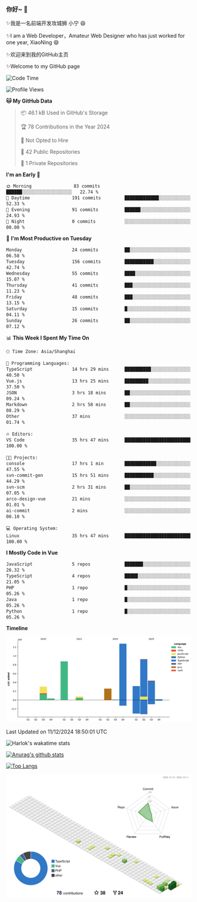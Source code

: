 ### 你好~  👋

✨我是一名前端开发攻城狮 小宁 😄

✨I am a Web Developer，Amateur Web Designer who has just worked for one year, XiaoNing 😄

✨欢迎来到我的GitHub主页

✨Welcome to my GitHub page
<!--
**7148505/7148505** is a ✨ _special_ ✨ repository because its `README.md` (this file) appears on your GitHub profile.

Here are some ideas to get you started:

- 🔭 I’m currently working on ...
- 🌱 I’m currently learning ...
- 👯 I’m looking to collaborate on ...
- 🤔 I’m looking for help with ...
- 💬 Ask me about ...
- 📫 How to reach me: ...
- 😄 Pronouns: ...
- ⚡ Fun fact: ...
-->

<!--START_SECTION:waka-->
![Code Time](http://img.shields.io/badge/Code%20Time-2%2C488%20hrs%2053%20mins-blue)

![Profile Views](http://img.shields.io/badge/Profile%20Views-15-blue)

**🐱 My GitHub Data** 

> 📦 46.1 kB Used in GitHub's Storage 
 > 
> 🏆 78 Contributions in the Year 2024
 > 
> 🚫 Not Opted to Hire
 > 
> 📜 42 Public Repositories 
 > 
> 🔑 1 Private Repositories 
 > 
**I'm an Early 🐤** 

```text
🌞 Morning                83 commits          ██████░░░░░░░░░░░░░░░░░░░   22.74 % 
🌆 Daytime                191 commits         █████████████░░░░░░░░░░░░   52.33 % 
🌃 Evening                91 commits          ██████░░░░░░░░░░░░░░░░░░░   24.93 % 
🌙 Night                  0 commits           ░░░░░░░░░░░░░░░░░░░░░░░░░   00.00 % 
```
📅 **I'm Most Productive on Tuesday** 

```text
Monday                   24 commits          ██░░░░░░░░░░░░░░░░░░░░░░░   06.58 % 
Tuesday                  156 commits         ███████████░░░░░░░░░░░░░░   42.74 % 
Wednesday                55 commits          ████░░░░░░░░░░░░░░░░░░░░░   15.07 % 
Thursday                 41 commits          ███░░░░░░░░░░░░░░░░░░░░░░   11.23 % 
Friday                   48 commits          ███░░░░░░░░░░░░░░░░░░░░░░   13.15 % 
Saturday                 15 commits          █░░░░░░░░░░░░░░░░░░░░░░░░   04.11 % 
Sunday                   26 commits          ██░░░░░░░░░░░░░░░░░░░░░░░   07.12 % 
```


📊 **This Week I Spent My Time On** 

```text
🕑︎ Time Zone: Asia/Shanghai

💬 Programming Languages: 
TypeScript               14 hrs 29 mins      ██████████░░░░░░░░░░░░░░░   40.50 % 
Vue.js                   13 hrs 25 mins      █████████░░░░░░░░░░░░░░░░   37.50 % 
JSON                     3 hrs 18 mins       ██░░░░░░░░░░░░░░░░░░░░░░░   09.24 % 
Markdown                 2 hrs 58 mins       ██░░░░░░░░░░░░░░░░░░░░░░░   08.29 % 
Other                    37 mins             ░░░░░░░░░░░░░░░░░░░░░░░░░   01.74 % 

🔥 Editors: 
VS Code                  35 hrs 47 mins      █████████████████████████   100.00 % 

🐱‍💻 Projects: 
console                  17 hrs 1 min        ████████████░░░░░░░░░░░░░   47.55 % 
svn-commit-gen           15 hrs 51 mins      ███████████░░░░░░░░░░░░░░   44.29 % 
svn-scm                  2 hrs 31 mins       ██░░░░░░░░░░░░░░░░░░░░░░░   07.05 % 
arco-design-vue          21 mins             ░░░░░░░░░░░░░░░░░░░░░░░░░   01.01 % 
ai-commit                2 mins              ░░░░░░░░░░░░░░░░░░░░░░░░░   00.10 % 

💻 Operating System: 
Linux                    35 hrs 47 mins      █████████████████████████   100.00 % 
```

**I Mostly Code in Vue** 

```text
JavaScript               5 repos             ███████░░░░░░░░░░░░░░░░░░   26.32 % 
TypeScript               4 repos             █████░░░░░░░░░░░░░░░░░░░░   21.05 % 
PHP                      1 repo              █░░░░░░░░░░░░░░░░░░░░░░░░   05.26 % 
Java                     1 repo              █░░░░░░░░░░░░░░░░░░░░░░░░   05.26 % 
Python                   1 repo              █░░░░░░░░░░░░░░░░░░░░░░░░   05.26 % 
```



**Timeline**

![Lines of Code chart](https://raw.githubusercontent.com/littleCareless/littleCareless/master/assets/bar_graph.png)


 Last Updated on 11/12/2024 18:50:01 UTC
<!--END_SECTION:waka-->
![Harlok's wakatime stats](https://github-readme-stats.vercel.app/api/wakatime?username=littleCareless)

[![Anurag's github stats](https://github-readme-stats.vercel.app/api?username=littleCareless)](https://github.com/anuraghazra/github-readme-stats)

[![Top Langs](https://github-readme-stats.vercel.app/api/top-langs/?username=littleCareless&layout=compact)](https://github.com/anuraghazra/github-readme-stats)

![](./profile-3d-contrib/profile-green-animate.svg)